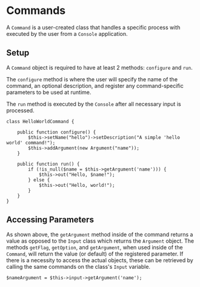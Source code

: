 # Commands #

A `Command` is a user-created class that handles a specific process with executed by the user from a `Console` application.

## Setup ##

A `Command` object is required to have at least 2 methods: `configure` and `run`.

The `configure` method is where the user will specify the name of the command, an optional description, and register any command-specific parameters to be used at runtime.

The `run` method is executed by the `Console` after all necessary input is processed.

```hack
class HelloWorldCommand {

    public function configure() {
        $this->setName("hello")->setDescription("A simple 'hello world' command!");
        $this->addArgument(new Argument("name"));
    }

    public function run() {
        if (!is_null($name = $this->getArgument('name'))) {
            $this->out("Hello, $name!");
        } else {
            $this->out("Hello, world!");
        }
    }
}
```

## Accessing Parameters ##

As shown above, the `getArgument` method inside of the command returns a value as opposed to the `Input` class which returns the `Argument` object. The methods `getFlag`, `getOption`, and `getArgument`, when used inside of the `Command`, will return the value (or default) of the registered parameter. If there is a necessity to access the actual objects, these can be retrieved by calling the same commands on the class's `Input` variable.

```hack
$nameArgument = $this->input->getArgument('name');
```
